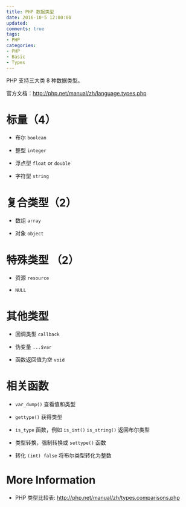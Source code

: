 ```yaml
---
title: PHP 数据类型
date: 2016-10-5 12:00:00
updated:
comments: true
tags:
- PHP
categories:
- PHP
- Basic
- Types
---
```


PHP 支持三大类 8 种数据类型。

官方文档：http://php.net/manual/zh/language.types.php

<!--more-->

# 标量（4）

* 布尔 `boolean`

* 整型 `integer`

* 浮点型 `float` or `double`

* 字符型 `string`

# 复合类型（2）

* 数组 `array`

* 对象 `object`

# 特殊类型 （2）

* 资源 `resource`

* `NULL`

# 其他类型

* 回调类型 `callback`

* 伪变量 `...$var`

* 函数返回值为空 `void`

# 相关函数

* `var_dump()` 查看值和类型

* `gettype()` 获得类型

* `is_type` 函数，例如 `is_int()` `is_string()` 返回布尔类型

* 类型转换，强制转换或 `settype()` 函数

* 转化 `(int) false` 将布尔类型转化为整数

# More Information

* PHP 类型比较表: http://php.net/manual/zh/types.comparisons.php
